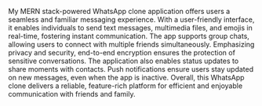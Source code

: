 My MERN stack-powered WhatsApp clone application offers users a seamless and familiar messaging experience. With a user-friendly interface, it enables individuals to send text messages, multimedia files, and emojis in real-time, fostering instant communication. The app supports group chats, allowing users to connect with multiple friends simultaneously. Emphasizing privacy and security, end-to-end encryption ensures the protection of sensitive conversations. The application also enables status updates to share moments with contacts. Push notifications ensure users stay updated on new messages, even when the app is inactive. Overall, this WhatsApp clone delivers a reliable, feature-rich platform for efficient and enjoyable communication with friends and family.
